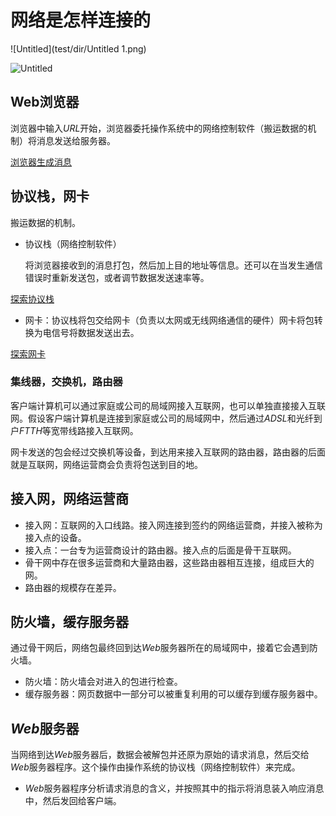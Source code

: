 # 网络是怎样连接的

![Untitled](test/dir/Untitled 1.png)

![Untitled](%E7%BD%91%E7%BB%9C%E6%98%AF%E6%80%8E%E6%A0%B7%E8%BF%9E%E6%8E%A5%E7%9A%84%206f3de266257b45d7b42548e1570f9dab/Untitled%201.png)

## Web浏览器

浏览器中输入$URL$开始，浏览器委托操作系统中的网络控制软件（搬运数据的机制）将消息发送给服务器。

[浏览器生成消息](https://www.notion.so/4d63cde8eee84afe95709198402e00ff?pvs=21)

## 协议栈，网卡

搬运数据的机制。

- 协议栈（网络控制软件）
    
    将浏览器接收到的消息打包，然后加上目的地址等信息。还可以在当发生通信错误时重新发送包，或者调节数据发送速率等。
    

[探索协议栈](https://www.notion.so/2fd346e04d914ece857bb4a99e70bc46?pvs=21)

- 网卡：协议栈将包交给网卡（负责以太网或无线网络通信的硬件）网卡将包转换为电信号将数据发送出去。

[探索网卡](https://www.notion.so/c033791f2b3e4509b8198339ddb8fafb?pvs=21)

### 集线器，交换机，路由器

客户端计算机可以通过家庭或公司的局域网接入互联网，也可以单独直接接入互联网。假设客户端计算机是连接到家庭或公司的局域网中，然后通过$ADSL$和光纤到户$FTTH$等宽带线路接入互联网。

网卡发送的包会经过交换机等设备，到达用来接入互联网的路由器，路由器的后面就是互联网，网络运营商会负责将包送到目的地。

## 接入网，网络运营商

- 接入网：互联网的入口线路。接入网连接到签约的网络运营商，并接入被称为接入点的设备。
- 接入点：一台专为运营商设计的路由器。接入点的后面是骨干互联网。
- 骨干网中存在很多运营商和大量路由器，这些路由器相互连接，组成巨大的网。
- 路由器的规模存在差异。

## 防火墙，缓存服务器

通过骨干网后，网络包最终回到达$Web$服务器所在的局域网中，接着它会遇到防火墙。

- 防火墙：防火墙会对进入的包进行检查。
- 缓存服务器：网页数据中一部分可以被重复利用的可以缓存到缓存服务器中。

## $Web$服务器

当网络到达$Web$服务器后，数据会被解包并还原为原始的请求消息，然后交给$Web$服务器程序。这个操作由操作系统的协议栈（网络控制软件）来完成。

- $Web$服务器程序分析请求消息的含义，并按照其中的指示将消息装入响应消息中，然后发回给客户端。
